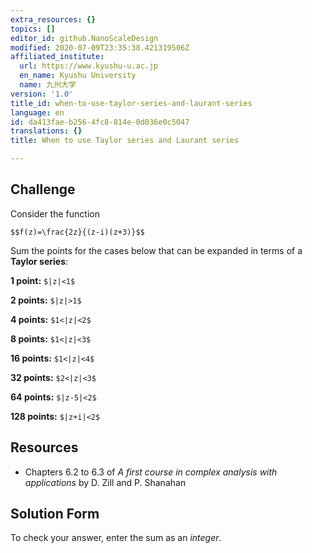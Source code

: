 ```yaml
---
extra_resources: {}
topics: []
editor_id: github.NanoScaleDesign
modified: 2020-07-09T23:35:38.421319506Z
affiliated_institute:
  url: https://www.kyushu-u.ac.jp
  en_name: Kyushu University
  name: 九州大学
version: '1.0'
title_id: when-to-use-taylor-series-and-laurant-series
language: en
id: da413fae-b256-4fc8-814e-0d036e0c5047
translations: {}
title: When to use Taylor series and Laurant series

---
```


## Challenge
Consider the function

`$$f(z)=\frac{2z}{(z-i)(z+3)}$$`

Sum the points for the cases below that can be expanded in terms of a **Taylor series**:

**1 point:** `$|z|<1$`

**2 points:** `$|z|>1$`

**4 points:** `$1<|z|<2$`

**8 points:** `$1<|z|<3$`

**16 points:** `$1<|z|<4$`

**32 points:** `$2<|z|<3$`

**64 points:** `$|z-5|<2$`

**128 points:** `$|z+i|<2$`

## Resources
- Chapters 6.2 to 6.3 of *A first course in complex analysis with applications* by D. Zill and P. Shanahan


## Solution Form
To check your answer, enter the sum as an *integer*.